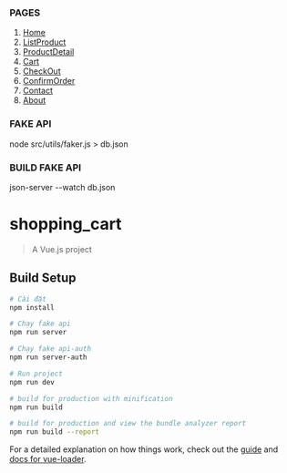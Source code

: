### PAGES

1. [Home](http://anon.wp1.zootemplate.com/home-food/)
2. [ListProduct](http://anon.wp1.zootemplate.com/shop/?sidebar=left)
3. [ProductDetail](http://anon.wp1.zootemplate.com/product/35mm-moonphase-watch/)
4. [Cart](http://anon.wp1.zootemplate.com/cart/)
5. [CheckOut](http://anon.wp1.zootemplate.com/checkout/)
6. [ConfirmOrder](http://anon.wp1.zootemplate.com/checkout/order-received/1705/?key=wc_order_jbRi44A5wHVWP)
7. [Contact](http://anon.wp1.zootemplate.com/contact/)
8. [About](http://anon.wp1.zootemplate.com/about/)

### FAKE API

node src/utils/faker.js > db.json

### BUILD FAKE API

json-server --watch db.json

# shopping_cart

> A Vue.js project

## Build Setup

```bash
# Cài đặt
npm install

# Chạy fake api
npm run server

# Chạy fake api-auth
npm run server-auth

# Run project
npm run dev

# build for production with minification
npm run build

# build for production and view the bundle analyzer report
npm run build --report
```

For a detailed explanation on how things work, check out the [guide](http://vuejs-templates.github.io/webpack/) and [docs for vue-loader](http://vuejs.github.io/vue-loader).
